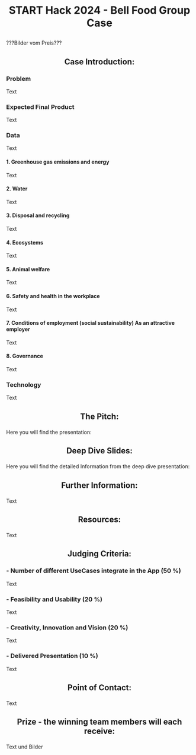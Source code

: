 # <p align="center"> START Hack 2024 - Bell Food Group Case </p>

???Bilder vom Preis???

## <p align="center"> Case Introduction: </p>

### Problem
Text

### Expected Final Product
Text

### Data
Text

#### 1. Greenhouse gas emissions and energy
Text

#### 2. Water
Text

#### 3. Disposal and recycling
Text

#### 4. Ecosystems
Text

#### 5. Animal welfare
Text

#### 6. Safety and health in the workplace 
Text

#### 7. Conditions of employment (social sustainability) As an attractive employer
Text

#### 8. Governance
Text

### Technology
Text

## <p align="center"> The Pitch: </p>

Here you will find the presentation:

## <p align="center"> Deep Dive Slides: </p>

Here you will find the detailed Information from the deep dive presentation:

## <p align="center"> Further Information: </p>
Text

##  <p align="center"> Resources: </p>
Text
  
## <p align="center"> Judging Criteria: </p> 

### - Number of different UseCases integrate in the App (50 %)
Text

### - Feasibility and Usability (20 %)
Text

### - Creativity, Innovation and Vision (20 %)
Text

### - Delivered Presentation (10 %)
Text

## <p align="center"> Point of Contact: </p> 
Text

## <p align="center"> Prize - the winning team members will each receive: </p>

Text und Bilder
